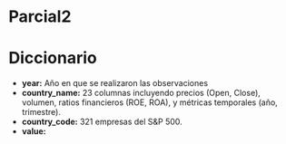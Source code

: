 # Parcial2
# Diccionario
- **year:** Año en que se realizaron las observaciones
- **country_name:** 23 columnas incluyendo precios (Open, Close), volumen, ratios financieros (ROE, ROA), y métricas temporales (año, trimestre).
- **country_code:** 321 empresas del S&P 500.
- **value:** 
